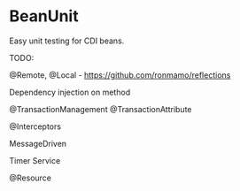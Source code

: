 # BeanUnit
Easy unit testing for CDI beans.

TODO: 

@Remote, @Local - 
https://github.com/ronmamo/reflections

Dependency injection on method

@TransactionManagement
@TransactionAttribute

@Interceptors

MessageDriven

Timer Service

@Resource

